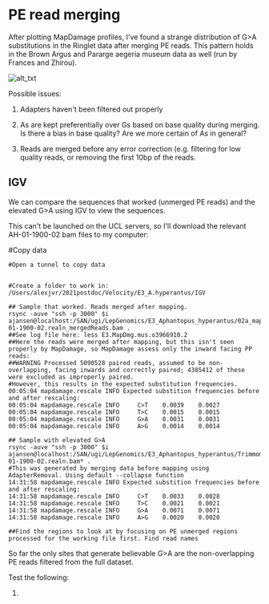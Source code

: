 # PE read merging

After plotting MapDamage profiles, I've found a strange distribution of G>A substitutions in the Ringlet data after merging PE reads. This pattern holds in the Brown Argus and Pararge aegeria museum data as well (run by Frances and Zhirou). 

![alt_txt][Fig1]

[Fig1]:https://user-images.githubusercontent.com/12142475/141117504-0e913f6f-fe53-4ccb-960f-d9c2220edf5b.png


Possible issues: 

1) Adapters haven't been filtered out properly

2) As are kept preferentially over Gs based on base quality during merging. Is there a bias in base quality? Are we more certain of As in general? 

3) Reads are merged before any error correction (e.g. filtering for low quality reads, or removing the first 10bp of the reads. 


## IGV

We can compare the sequences that worked (unmerged PE reads) and the elevated G>A using IGV to view the sequences. 

This can't be launched on the UCL servers, so I'll download the relevant AH-01-1900-02 bam files to my computer:


#Copy data
```
#Open a tunnel to copy data


#Create a folder to work in: 
/Users/alexjvr/2021postdoc/Velocity/E3_A.hyperantus/IGV

## Sample that worked. Reads merged after mapping. 
rsync -auve "ssh -p 3000" $i ajansen@localhost:/SAN/ugi/LepGenomics/E3_Aphantopus_hyperantus/02a_mapped_museum/AH-01-1900-02.realn_mergedReads.bam .
##See log file here: less E3.MapDmg.mus.o3966910.2
##Here the reads were merged after mapping, but this isn't seen properly by MapDamage, so MapDamage assess only the inward facing PP reads: 
##WARNING Processed 5090528 paired reads, assumed to be non-overlapping, facing inwards and correctly paired; 4385412 of these were excluded as improperly paired.
#However, this results in the expected substitution frequencies. 
00:05:04 mapdamage.rescale INFO Expected substition frequencies before and after rescaling:
00:05:04 mapdamage.rescale INFO     C>T    0.0039    0.0027
00:05:04 mapdamage.rescale INFO     T>C    0.0015    0.0015
00:05:04 mapdamage.rescale INFO     G>A    0.0031    0.0031
00:05:04 mapdamage.rescale INFO     A>G    0.0014    0.0014

## Sample with elevated G>A
rsync -auve "ssh -p 3000" $i ajansen@localhost:/SAN/ugi/LepGenomics/E3_Aphantopus_hyperantus/TrimmomaticTest/AH-01-1900-02.realn.bam* .
#This was generated by merging data before mapping using AdapterRemoval. Using default --collapse function
14:31:58 mapdamage.rescale INFO Expected substition frequencies before and after rescaling:
14:31:58 mapdamage.rescale INFO     C>T    0.0033    0.0028
14:31:58 mapdamage.rescale INFO     T>C    0.0021    0.0021
14:31:58 mapdamage.rescale INFO     G>A    0.0071    0.0071
14:31:58 mapdamage.rescale INFO     A>G    0.0020    0.0020

##Find the regions to look at by focusing on PE unmerged regions processed for the working file first. Find read names 
```


So far the only sites that generate believable G>A are the non-overlapping PE reads filtered from the full dataset. 

Test the following: 

1) 





